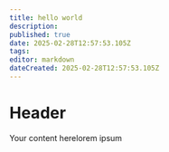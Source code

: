 ```yaml
---
title: hello world
description: 
published: true
date: 2025-02-28T12:57:53.105Z
tags: 
editor: markdown
dateCreated: 2025-02-28T12:57:53.105Z
---
```


# Header
Your content herelorem ipsum